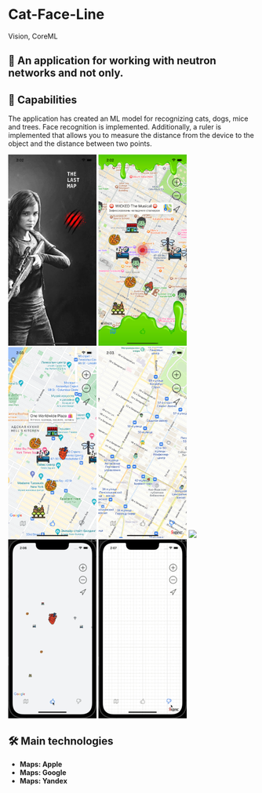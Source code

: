 # Cat-Face-Line
Vision, CoreML

## 🤖 An application for working with neutron networks and not only.

## 🚀 Capabilities
<p> The application has created an ML model for recognizing cats, dogs, mice and trees. 
Face recognition is implemented. 
Additionally, a ruler is implemented that allows you to measure the distance from the device to the object and the distance between two points. </p>

<p>

 <img style="width: 180px;" src="https://github.com/NovikovaOlga/Maps/blob/main/screens/screen1.png">
 <img style="width: 180px;" src="https://github.com/NovikovaOlga/Maps/blob/main/screens/screen2.png">
 <img style="width: 180px;" src="https://github.com/NovikovaOlga/Maps/blob/main/screens/screen3.png">
 <img style="width: 180px;" src="https://github.com/NovikovaOlga/Maps/blob/main/screens/screen4.png">
 <img style="width: 180px;" src="https://github.com/NovikovaOlga/Maps/blob/main/screens/Demo1.gif">
 <img style="width: 180px;" src="https://github.com/NovikovaOlga/Maps/blob/main/screens/Demo2.gif">
 <img style="width: 180px;" src="https://github.com/NovikovaOlga/Maps/blob/main/screens/Demo3.gif">
 <p>

## 🛠️ Main technologies
 - **Maps: Apple**
 - **Maps: Google**
 - **Maps: Yandex**

